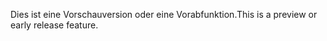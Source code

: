 <span data-ttu-id="8662a-101">Dies ist eine Vorschauversion oder eine Vorabfunktion.</span><span class="sxs-lookup"><span data-stu-id="8662a-101">This is a preview or early release feature.</span></span>